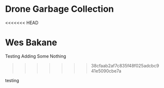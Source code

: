 # Drone Garbage Collection
<<<<<<< HEAD

Wes Bakane
=======
Testing Adding Some Nothing
>>>>>>> 38cfaab2af7c835f48f025adcbc941e5090cbe7a


testing
